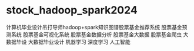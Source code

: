 # stock_hadoop_spark2024
计算机毕业设计吊打导师hadoop+spark知识图谱股票基金推荐系统 股票基金预测系统 股票基金可视化系统 股票基金数据分析 股票基金大数据 股票基金爬虫 大数据毕设 大数据毕业设计 机器学习 深度学习 人工智能

